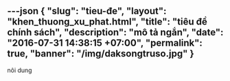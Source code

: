 ---json
{
    "slug": "tieu-đe",
    "layout": "khen_thuong_xu_phat.html",
    "title": "tiêu đề chính sách",
    "description": "mô tả ngắn",
    "date": "2016-07-31 14:38:15 +07:00",
    "permalink": true,
    "banner": "/img/daksongtruso.jpg"
}
---
nôi dung